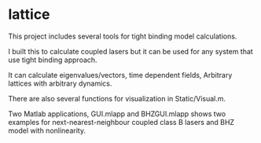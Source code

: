 # lattice

This project includes several tools for tight binding model calculations.

I built this to calculate coupled lasers but it can be used for any system that use tight binding approach.

It can calculate eigenvalues/vectors, time dependent fields, Arbitrary lattices with arbitrary dynamics.

There are also several functions for visualization in Static/Visual.m.

Two Matlab applications, GUI.mlapp and BHZGUI.mlapp shows two examples for next-nearest-neighbour coupled class B lasers and BHZ model with nonlinearity.
